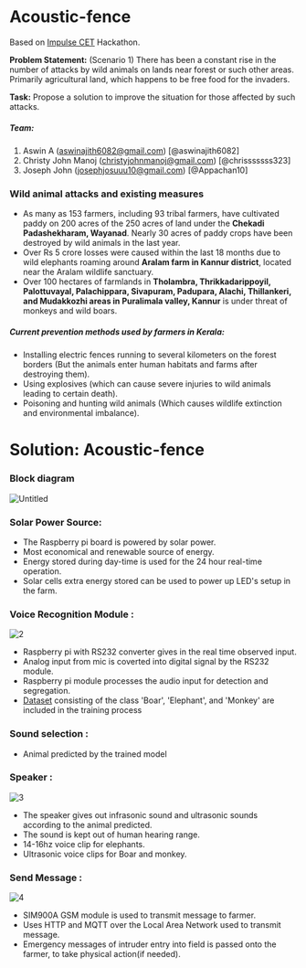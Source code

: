 # Acoustic-fence

Based on [Impulse CET](https://pages.github.com/) Hackathon.

**Problem Statement:** (Scenario 1) There has been a constant rise in the number of attacks by wild animals on lands near forest or such other areas. Primarily agricultural land, which happens to be free food for the invaders.

**Task:** Propose a solution to improve the situation for those affected by such attacks.

##### Team:
1. Aswin A (aswinajith6082@gmail.com) [@aswinajith6082]
2. Christy John Manoj (christyjohnmanoj@gmail.com) [@chrisssssss323]
3. Joseph John (josephjosuuu10@gmail.com) [@Appachan10]

### Wild animal attacks and existing measures

- As many as 153 farmers, including 93 tribal farmers, have cultivated paddy on 200 acres of the 250 acres of land under the **Chekadi Padashekharam, Wayanad**. Nearly 30 acres of paddy crops have been destroyed by wild animals in the last year.
- Over Rs 5 crore losses were caused within the last 18 months due to wild elephants roaming around **Aralam farm in Kannur district**, located near the Aralam wildlife sanctuary.
- Over 100 hectares of farmlands in **Tholambra, Thrikkadarippoyil, Palottuvayal, Palachippara, Sivapuram, Padupara, Alachi, Thillankeri, and Mudakkozhi areas in Puralimala valley, Kannur** is under threat of monkeys and wild boars.

##### Current prevention methods used by farmers in Kerala:

- Installing electric fences running to several kilometers on the forest borders (But the animals enter human habitats and farms after destroying them).
- Using explosives (which can cause severe injuries to wild animals leading to certain death).
- Poisoning and hunting wild animals (Which causes wildlife extinction and environmental imbalance).

# Solution: Acoustic-fence

### Block diagram

![Untitled](https://user-images.githubusercontent.com/49588749/120074395-4d675600-c0ba-11eb-8b7d-155ad335dd15.png)




### Solar Power Source:

- The Raspberry pi board is powered by solar power.
- Most economical and renewable source of energy.
- Energy stored during day-time is used for the 24 hour real-time operation.
- Solar cells extra energy stored can be used to power up LED's setup in the farm.


### Voice Recognition Module :

![2](https://user-images.githubusercontent.com/62739750/120079935-00907900-c0d4-11eb-8db2-44849950018c.jpeg)

- Raspberry pi with RS232 converter gives in the real time observed input.
- Analog input from mic is coverted into digital signal by the RS232 module.
- Raspberry pi module processes the audio input for detection and segregation.
- [Dataset](https://github.com/Appachan10/Acoustic-fence/tree/main/Wild%20animal%20sounds) consisting of the class 'Boar', 'Elephant', and 'Monkey' are included in the training process

### Sound selection :

- Animal predicted by the trained model

### Speaker :

![3](https://user-images.githubusercontent.com/62739750/120079943-0ede9500-c0d4-11eb-8149-e290fe232f53.jpg)

- The speaker gives out infrasonic sound and ultrasonic sounds according to the animal predicted.
- The sound is kept out of human hearing range.
- 14-16hz voice clip for elephants.
- Ultrasonic voice clips for Boar and monkey.

### Send Message :

![4](https://user-images.githubusercontent.com/62739750/120079955-19009380-c0d4-11eb-92bb-9967a52d4551.jpeg)

- SIM900A GSM module is used to transmit message to farmer.
- Uses HTTP and MQTT over the Local Area Network used to transmit message.
- Emergency messages of intruder entry into field is passed onto the farmer, to take physical action(if needed).
